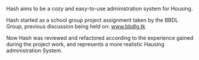 Hash aims to be a cozy and easy-to-use administration system for Housing.

Hash started as a school group project assignment taken by the BBDL Group, previous discussion being held on: www.bbdlg.tk

Now Hash was reviewed and refactored according to the experience gained during the project work, and represents a more realistic Hausing administration System.